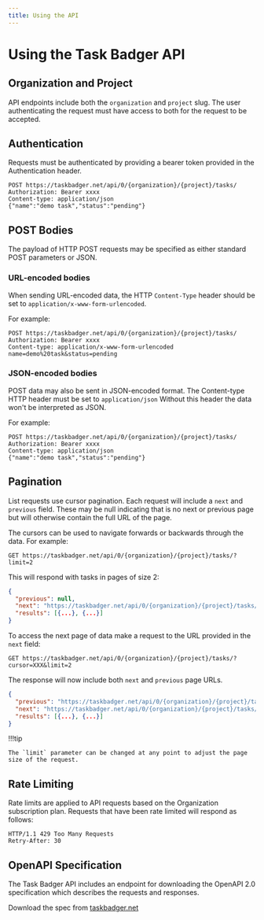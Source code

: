 ```yaml
---
title: Using the API
---
```

# Using the Task Badger API

## Organization and Project

API endpoints include both the `organization` and `project` slug. The user authenticating
the request must have access to both for the request to be accepted.

## Authentication

Requests must be authenticated by providing a bearer token provided
in the Authentication header.

```linenums="1" hl_lines="2"
POST https://taskbadger.net/api/0/{organization}/{project}/tasks/
Authorization: Bearer xxxx
Content-type: application/json
{"name":"demo task","status":"pending"}
```

## POST Bodies

The payload of HTTP POST requests may be specified as either standard POST parameters
or JSON.

### URL-encoded bodies
When sending URL-encoded data, the HTTP `Content-Type` header should be set
to `application/x-www-form-urlencoded`. 

For example:

```linenums="1" hl_lines="3 4"
POST https://taskbadger.net/api/0/{organization}/{project}/tasks/
Authorization: Bearer xxxx
Content-type: application/x-www-form-urlencoded
name=demo%20task&status=pending
```

### JSON-encoded bodies

POST data may also be sent in JSON-encoded format. The Content-type HTTP header must be set to `application/json`
Without this header the data won't be interpreted as JSON.

For example:

```linenums="1" hl_lines="3 4"
POST https://taskbadger.net/api/0/{organization}/{project}/tasks/
Authorization: Bearer xxxx
Content-type: application/json
{"name":"demo task","status":"pending"}
```

## Pagination

List requests use cursor pagination. Each request will include a `next` and `previous` field. These may be null
indicating that is no next or previous page but will otherwise contain the full URL of the page.

The cursors can be used to navigate forwards or backwards through the data. For example:

```
GET https://taskbadger.net/api/0/{organization}/{project}/tasks/?limit=2
```

This will respond with tasks in pages of size 2:

```json
{
  "previous": null,
  "next": "https://taskbadger.net/api/0/{organization}/{project}/tasks/?cursor=XXX&limit=2",
  "results": [{...}, {...}]
}
```

To access the next page of data make a request to the URL provided in the `next` field:

```
GET https://taskbadger.net/api/0/{organization}/{project}/tasks/?cursor=XXX&limit=2
```

The response will now include both `next` and `previous` page URLs.

```json
{
  "previous": "https://taskbadger.net/api/0/{organization}/{project}/tasks/?cursor=YYY&limit=2",
  "next": "https://taskbadger.net/api/0/{organization}/{project}/tasks/?cursor=ZZZ&limit=2",
  "results": [{...}, {...}]
}
```

!!!tip

    The `limit` parameter can be changed at any point to adjust the page size of the request.


## Rate Limiting

Rate limits are applied to API requests based on the Organization subscription plan. Requests
that have been rate limited will respond as follows:

```linenums="1"
HTTP/1.1 429 Too Many Requests
Retry-After: 30
```

[//]: # (## API Responses)
[//]: # (TODO See https://api.slack.com/web#slack-web-api__evaluating-responses)

## OpenAPI Specification

The Task Badger API includes an endpoint for downloading the OpenAPI 2.0 specification which describes
the requests and responses.

Download the spec from [taskbadger.net](https://taskbadger.net/api/schema.json)
